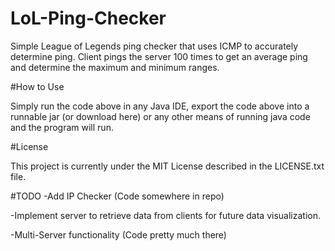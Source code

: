 # LoL-Ping-Checker

Simple League of Legends ping checker that uses ICMP to accurately determine ping.
Client pings the server 100 times to get an average ping and determine the maximum and minimum ranges.

#How to Use

Simply run the code above in any Java IDE, export the code above into a runnable jar (or download here) or any other means of running java code and the program will run.

#License

This project is currently under the MIT License described in the LICENSE.txt file. 

#TODO
-Add IP Checker (Code somewhere in repo)

-Implement server to retrieve data from clients for future data visualization. 

-Multi-Server functionality (Code pretty much there)
